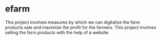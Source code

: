# efarm
This project involves measures by which we can digitalize the farm products sale and maximize the profit for the farmers. This project involves selling the farm products with the help of a website.
